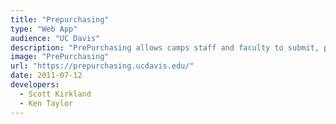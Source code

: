 ```yaml
---
title: "Prepurchasing"
type: "Web App"
audience: "UC Davis"
description: "PrePurchasing allows camps staff and faculty to submit, process, track and repot on any type of order request, including KFS, MyTravel, DPO/DRO/PR, and other campus services. Vert popular program that has processed hundreds of millions of dollars in orders to date."
image: "PrePurchasing"
url: "https://prepurchasing.ucdavis.edu/"
date: 2011-07-12
developers:
  - Scott Kirkland
  - Ken Taylor
---
```

